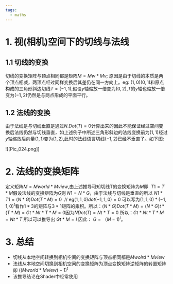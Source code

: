 ```yaml
---
tags:
  - maths
---
```


# 1. 视(相机)空间下的切线与法线

## 1.1 切线的变换

切线的变换矩阵与顶点相同都是矩阵$M=Mw*Mv;$ 原因是由于切线的本质是两个顶点相减，两顶点经过同样变换后其差仍在同一方向上。eg: $(1,0)(0,1)$和原点构成的三角形斜边切线$T=(-1,1)$,假设$y$轴缩放一倍变为$(0,2)$,$T$的$y$轴也缩放一倍变为$(-1,2)$仍然是与两点形成的平面平行。

## 1.2 法线的变换

由于法线是与切线垂直是通过$N.Dot(T) = 0$计算出来的因此不能保证经过空间变换后法线仍然与切线垂直，如上述例子中所述三角形斜边的法线变换前为$(1,1)$经过$y$轴缩放后向量$(1,1)$变为$(1,2)$,此时的法线语言切线$(-1,2)$已经不垂直了。如下图:

![[Pic_024.png]]

# 2. 法线的变换矩阵

定义矩阵$M=Mworld * Mview$,由上述推导可知切线T的变换矩阵为$M$即  $T1 = T *M$假设法线的变换矩阵为$G$则 $N1 = N*G$，由于法线与切线是垂直的所以 $N1 * T1 = (N*G)Dot(T*M) = 0$  // eg$(1,1,0)dot(-1,1,0) = 0$ 可以写为$(1,1,0)*(-1,1,0)^t$看作$1*3$的矩阵与$3*1$矩阵的乘积。所以：$(N*G)Dot(T*M) = (N*G)t * (T*M) = Gt*Nt*T*M = 0$因为$NDot(T) = Nt*T = 0$ 所以：$Gt*Nt*T*M = Nt*T$ 所以可以推导出 $Gt*M = I$ 因此： $G = （M-1)^t$。

# 3. 总结

- 切线从本地空间转换到相机空间的变换矩阵与顶点相同都是$Mwolrd * Mview$
- 法线从本地空间切换到相机空间的变换矩阵为顶点变换矩阵逆矩阵的转置矩阵即 $((Mworld * Mview)-1)^t$
- 该推导结论在Shader中经常使用